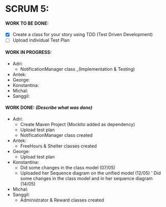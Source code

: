 # SCRUM 5:
#### WORK TO BE DONE:

 - [X] Create a class for your story using TDD (Test Driven Development)
 - [ ] Upload individual Test Plan

#### WORK IN PROGRESS:

* Adri:
   - NotificationManager class _(Implementation & Testing)
* Antek:
* George:
* Konstantina:
* Michal: 
* Sanggil:

#### WORK DONE: *(Describe what was done)*

 * Adri:
   - Create Maven Project (Mockito added as dependency)
   - Upload test plan
   - NotificationManager class created
 * Antek:
   - FreeHours & Shelter classes created
 * George:
   - Upload test plan
 * Konstantina:
   - Did some changes in the class model (07/05)
   - Uploaded her Sequence diagram on the unified model (12/05)
   ' Did some changes in the class model and in her sequence diagram (14/05)
 * Michal: 
 * Sanggil:
   - Administrator & Reward classes created
